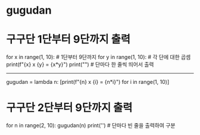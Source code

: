 # gugudan


# 구구단 1단부터 9단까지 출력
for x in range(1, 10):  # 1단부터 9단까지
    for y in range(1, 10):  # 각 단에 대한 곱셈
        print(f"{x} x {y} = {x*y}")
    print("")  # 단마다 한 줄씩 띄어서 출력

--------------------------------
gugudan = lambda n: [print(f"{n} x {i} = {n*i}") for i in range(1, 10)]

# 구구단 2단부터 9단까지 출력
for n in range(2, 10):
    gugudan(n)
    print('')  # 단마다 빈 줄을 출력하여 구분
